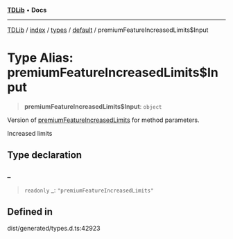 [**TDLib**](../../../../../../README.md) • **Docs**

***

[TDLib](../../../../../../modules.md) / [index](../../../../../README.md) / [types](../../../README.md) / [default](../README.md) / premiumFeatureIncreasedLimits$Input

# Type Alias: premiumFeatureIncreasedLimits$Input

> **premiumFeatureIncreasedLimits$Input**: `object`

Version of [premiumFeatureIncreasedLimits](premiumFeatureIncreasedLimits.md) for method parameters.

Increased limits

## Type declaration

### \_

> `readonly` **\_**: `"premiumFeatureIncreasedLimits"`

## Defined in

dist/generated/types.d.ts:42923

